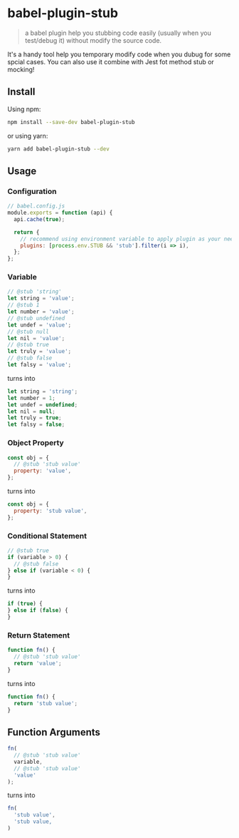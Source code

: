 # babel-plugin-stub

> a babel plugin help you stubbing code easily (usually when you test/debug it) without modify the source code.

It's a handy tool help you temporary modify code when you dubug for some spcial cases. 
You can also use it combine with Jest fot method stub or mocking!

## Install

Using npm:

```bash
npm install --save-dev babel-plugin-stub
```

or using yarn:

```bash
yarn add babel-plugin-stub --dev
```

## Usage

### Configuration

```js
// babel.config.js
module.exports = function (api) {
  api.cache(true);

  return {
    // recommend using environment variable to apply plugin as your need.
    plugins: [process.env.STUB && 'stub'].filter(i => i),
  };
};
```

### Variable

```js
// @stub 'string'
let string = 'value';
// @stub 1
let number = 'value';
// @stub undefined
let undef = 'value';
// @stub null
let nil = 'value';
// @stub true
let truly = 'value';
// @stub false
let falsy = 'value';
```

turns into

```js
let string = 'string';
let number = 1;
let undef = undefined;
let nil = null;
let truly = true;
let falsy = false;
```

### Object Property

```js
const obj = {
  // @stub 'stub value'
  property: 'value',
};
```

turns into

```js
const obj = {
  property: 'stub value',
};
```

### Conditional Statement

```js
// @stub true
if (variable > 0) {
  // @stub false
} else if (variable < 0) {
}
```

turns into

```js
if (true) {
} else if (false) {
}
```

### Return Statement

```js
function fn() {
  // @stub 'stub value'
  return 'value';
}
```

turns into

```js
function fn() {
  return 'stub value';
}
```

## Function Arguments

```js
fn(
  // @stub 'stub value'
  variable,
  // @stub 'stub value'
  'value'
);
```

turns into

```js
fn(
  'stub value',
  'stub value,
)
```
